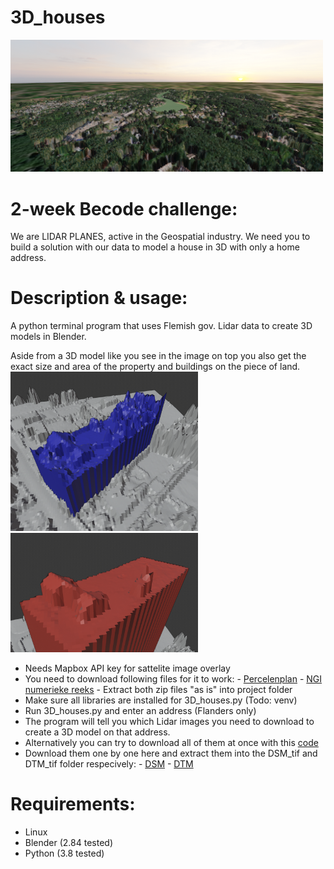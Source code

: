 # 3D_houses

<img src="img/final.png" alt="final" width="500"/>

# 2-week Becode challenge:
We are LIDAR PLANES, active in the Geospatial industry. 
We need you to build a solution with our data to model a house in 3D with only a home address.

# Description & usage:
A python terminal program that uses Flemish gov. Lidar data to create 3D models in Blender.

Aside from a 3D model like you see in the image on top you also get the exact size and area of the property and buildings on the piece of land.
<img src="img/plot.png" alt="plot" width="300"/> <img src="img/house.png" alt="house" width="300"/>
- Needs Mapbox API key for sattelite image overlay
- You need to download following files for it to work:
      - [Percelenplan](https://downloadagiv.blob.core.windows.net/kadastraal-percelenplan-vlaanderen/2021/CadGIS_fiscaal_20210101_GewVLA_Shapefile.zip)
      - [NGI numerieke reeks](https://downloadagiv.blob.core.windows.net/kaartbladversnijding-ngi-numeriek/Kaartbladversnijdingen_NGI_numerieke_reeks_Shapefile.zip)
      - Extract both zip files "as is" into project folder
- Make sure all libraries are installed for 3D_houses.py (Todo: venv)
- Run 3D_houses.py and enter an address (Flanders only)
- The program will tell you which Lidar images you need to download to create a 3D model on that address.
- Alternatively you can try to download all of them at once with this [code](download_geotiffs.ipynb)
- Download them one by one here and extract them into the DSM_tif and DTM_tif folder respecively:
      - [DSM](http://www.geopunt.be/download?container=dhm-vlaanderen-ii-dsm-raster-1m&title=Digitaal%20Hoogtemodel%20Vlaanderen%20II,%20DSM,%20raster,%201m)
      - [DTM](http://www.geopunt.be/download?container=dhm-vlaanderen-ii-dtm-raster-1m&title=Digitaal%20Hoogtemodel%20Vlaanderen%20II,%20DTM,%20raster,%201m)


# Requirements:
- Linux
- Blender (2.84 tested)
- Python (3.8 tested)



